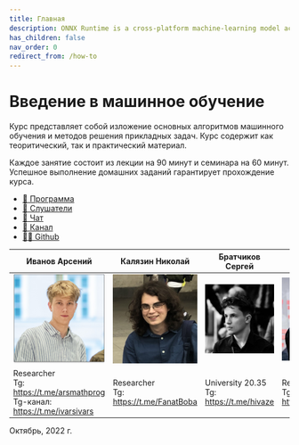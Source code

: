 ```yaml
---
title: Главная
description: ONNX Runtime is a cross-platform machine-learning model accelerator
has_children: false
nav_order: 0
redirect_from: /how-to
---
```


# Введение в машинное обучение
Курс представляет собой изложение основных алгоритмов машинного обучения и методов решения прикладных задач. Курс содержит как теоритический, так и практический материал. 

Каждое занятие состоит из лекции на 90 минут и семинара на 60 минут. Успешное выполнение домашних заданий гарантирует прохождение курса.

* [🚀 Программа](/docs/program)
* [🧠 Слушатели](/docs/students)
* [📧 Чат](https://t.me/+vEZLTQ9wWT44OTRi)
* [📧 Канал](https://t.me/+JuVvTYm2i9pjYjg6)
* [👨‍💻 Github](https://github.com/MISISAILab/MISISAILab.github.io)


| Иванов Арсений | Калязин Николай | Братчиков Сергей | Даниил Волков |
| ------------ | ------------- | ------------- | ------------- |
| <img src="1.jpg" width="250"> | <img src="3.jpg" width="250"> | <img src="4.jpg" width="250"> | <img src="levv2.jpg" width="250">  |
| Researcher <br> Tg: https://t.me/arsmathprog <br> Tg-канал: <https://t.me/ivarsivars> | Researcher <br> Tg:  https://t.me/FanatBoba  |  University 20.35 <br> Tg:  https://t.me/hivaze  | Researcher <br> Tg:  https://t.me/leffffffffffff |

Октябрь, 2022 г.
